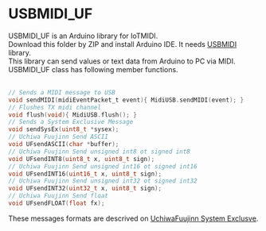 # USBMIDI_UF

USBMIDI_UF is an Arduino library for IoTMIDI. <br>
Download this folder by ZIP and install Arduino IDE. 
It needs [USBMIDI](https://github.com/arduino-libraries/MIDIUSB) library.<br>
This library can send values or text data from Arduino to PC via MIDI.<br>
USBMIDI_UF class has following member functions.<br>
<br>

```MIDIUSB_UF.h
// Sends a MIDI message to USB
void sendMIDI(midiEventPacket_t event){ MidiUSB.sendMIDI(event); }
// Flushes TX midi channel
void flush(void){ MidiUSB.flush(); }
// Sends a System Exclusive Message
void sendSysEx(uint8_t *sysex);
// Uchiwa Fuujinn Send ASCII
void UFsendASCII(char *buffer);
// Uchiwa Fuujinn Send unsigned int8 ot signed int8
void UFsendINT8(uint8_t x, uint8_t sign);
// Uchiwa Fuujinn Send unsigned int16 ot signed int16
void UFsendINT16(uint16_t x, uint8_t sign);
// Uchiwa Fuujinn Send unsigned int32 ot signed int32
void UFsendINT32(uint32_t x, uint8_t sign);
// Uchiwa Fuujinn Send float
void UFsendFLOAT(float fx);
```

These messages formats are descrived on [UchiwaFuujinn System Exclusve](https://uchiwafuujinn.github.io/systemexclusive/uchiwa_sysex.html).
